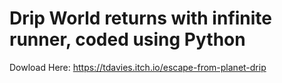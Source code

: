 # Drip World returns with infinite runner, coded using Python
Dowload Here: https://tdavies.itch.io/escape-from-planet-drip
